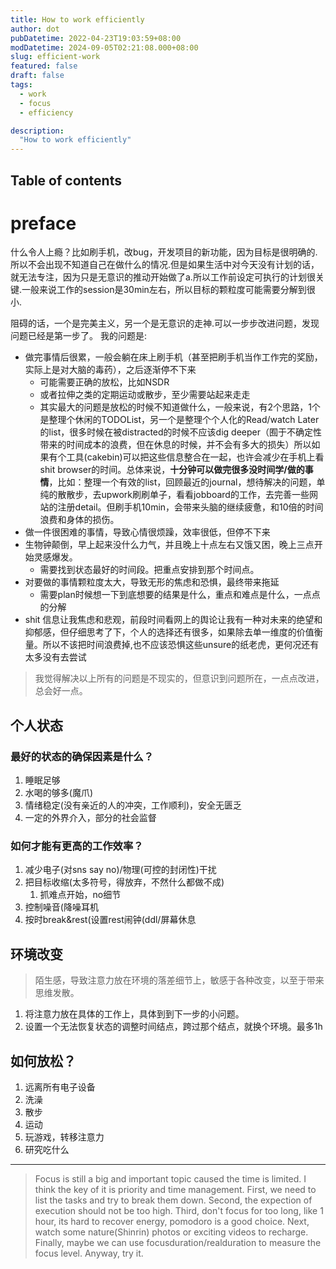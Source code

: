 ```yaml
---
title: How to work efficiently
author: dot
pubDatetime: 2022-04-23T19:03:59+08:00
modDatetime: 2024-09-05T02:21:08.000+08:00
slug: efficient-work
featured: false
draft: false
tags:
  - work
  - focus
  - efficiency

description:
  "How to work efficiently"
---
```


## Table of contents

# preface

什么令人上瘾？比如刷手机，改bug，开发项目的新功能，因为目标是很明确的.所以不会出现不知道自己在做什么的情况.但是如果生活中对今天没有计划的话，就无法专注，因为只是无意识的推动开始做了a.所以工作前设定可执行的计划很关键.一般来说工作的session是30min左右，所以目标的颗粒度可能需要分解到很小.

阻碍的话，一个是完美主义，另一个是无意识的走神.可以一步步改进问题，发现问题已经是第一步了。
我的问题是:
- 做完事情后很累，一般会躺在床上刷手机（甚至把刷手机当作工作完的奖励，实际上是对大脑的毒药），之后逐渐停不下来
  - 可能需要正确的放松，比如NSDR
  - 或者拉伸之类的定期运动或散步，至少需要站起来走走
  - 其实最大的问题是放松的时候不知道做什么，一般来说，有2个思路，1个是整理个休闲的TODOList，另一个是整理个个人化的Read/watch Later的list，很多时候在被distracted的时候不应该dig deeper（囿于不确定性带来的时间成本的浪费，但在休息的时候，并不会有多大的损失）所以如果有个工具(cakebin)可以把这些信息整合在一起，也许会减少在手机上看shit browser的时间。总体来说，**十分钟可以做完很多没时间学/做的事情**，比如：整理一个有效的list，回顾最近的journal，想待解决的问题，单纯的散散步，去upwork刷刷单子，看看jobboard的工作，去完善一些网站的注册detail。但刷手机10min，会带来头脑的继续疲惫，和10倍的时间浪费和身体的损伤。
- 做一件很困难的事情，导致心情很烦躁，效率很低，但停不下来
- 生物钟颠倒，早上起来没什么力气，并且晚上十点左右又饿又困，晚上三点开始灵感爆发。
  - 需要找到状态最好的时间段。把重点安排到那个时间点。
- 对要做的事情颗粒度太大，导致无形的焦虑和恐惧，最终带来拖延
  - 需要plan时候想一下到底想要的结果是什么，重点和难点是什么，一点点的分解
- shit 信息让我焦虑和悲观，前段时间看网上的舆论让我有一种对未来的绝望和抑郁感，但仔细思考了下，个人的选择还有很多，如果除去单一维度的价值衡量。所以不该把时间浪费掉,也不应该恐惧这些unsure的纸老虎，更何况还有太多没有去尝试

> 我觉得解决以上所有的问题是不现实的，但意识到问题所在，一点点改进，总会好一点。

## 个人状态

### 最好的状态的确保因素是什么？

1. 睡眠足够
2. 水喝的够多(魔爪)
3. 情绪稳定(没有亲近的人的冲突，工作顺利)，安全无匮乏
4. 一定的外界介入，部分的社会监督

### 如何才能有更高的工作效率？

1. 减少电子(对sns say no)/物理(可控的封闭性)干扰
2. 把目标收缩(太多符号，得放弃，不然什么都做不成)
   1. 抓难点开始，no细节
4. 控制噪音(降噪耳机
5. 按时break&rest(设置rest闹钟(ddl/屏幕休息
   
## 环境改变

> 陌生感，导致注意力放在环境的落差细节上，敏感于各种改变，以至于带来思维发散。

1. 将注意力放在具体的工作上，具体到到下一步的小问题。
2. 设置一个无法恢复状态的调整时间结点，跨过那个结点，就换个环境。最多1h

## 如何放松？
1. 远离所有电子设备
2. 洗澡
3. 散步
4. 运动
5. 玩游戏，转移注意力
6. 研究吃什么

---

> Focus is still a big and important topic caused the time is limited.
I think the key of it is priority and time management.
First, we need to list the tasks and try to break them down.
Second, the expection of execution should not be too high.
Third, don't focus for too long, like 1 hour, its hard to recover energy, pomodoro is a good choice.
Next, watch some nature(Shinrin) photos or exciting videos to recharge.
Finally, maybe we can use focusduration/realduration to measure the focus level.
Anyway, try it.